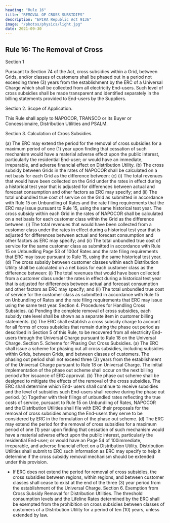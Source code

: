```yaml
---
heading: "Rule 16"
title: "REMOVAL OF CROSS SUBSIDIES"
description: "EPIRA Republic Act 9136"
image: "/photos/physics/light.jpg"
date: 2021-09-30
---
```



## Rule 16: The Removal of Cross

Section 1

Pursuant to Section 74 of the Act, cross subsidies within a Grid, between Grids, and/or classes of customers shall be phased out in a period not exceeding three (3) years from the establishment by the ERC of a Universal
Charge which shall be collected from all electricity End-users. Such level of
cross subsidies shall be made transparent and identified separately in the
billing statements provided to End-users by the Suppliers.

Section 2. Scope of Application.

This Rule shall apply to NAPOCOR, TRANSCO or its Buyer or Concessionaire, Distribution Utilities and PSALM.

Section 3. Calculation of Cross Subsidies.

(a) The ERC may extend the period for the removal of cross subsidies for
a maximum period of one (1) year upon finding that cessation of such
mechanism would have a material adverse effect upon the public
interest, particularly the residential End-user; or would have an
immediate, irreparable, and adverse financial effect on Distribution
Utility.
(b) The cross subsidy between Grids in the rates of NAPOCOR shall be
calculated on a net basis for each Grid as the difference between:
(c)
(i) The total revenues that would have been collected on the Grid
under the rates in effect during a historical test year that is
adjusted for differences between actual and forecast
consumption and other factors as ERC may specify; and
(ii) The total unbundled true cost of service on the Grid as
submitted in accordance with Rule 15 on Unbundling of Rates
and the rate filing requirements that the ERC may issue
pursuant to Rule 15, using the same historical test year.
The cross subsidy within each Grid in the rates of NAPOCOR shall be
calculated on a net basis for each customer class within the Grid as
the difference between:
(i) The total revenues that would have been collected from a
customer class under the rates in effect during a historical test
year that is adjusted for differences between actual and forecast
consumption and other factors as ERC may specify; and
(ii) The total unbundled true cost of service for the same customer
class as submitted in accordance with Rule 15 on Unbundling
Page 53 of 100of Rates and the rate filing requirements that ERC may issue
pursuant to Rule 15, using the same historical test year.
(d)
The cross subsidy between customer classes within each Distribution
Utility shall be calculated on a net basis for each customer class as
the difference between:
(i) The total revenues that would have been collected from a
customer class under the rates in effect during a historical test
year that is adjusted for differences between actual and forecast
consumption and other factors as ERC may specify; and
(ii) The total unbundled true cost of service for the customer class
as submitted in accordance with Rule 15 on Unbundling of
Rates and the rate filing requirements that ERC may issue
using the same test year.
Section 4. Procedures for Handling Cross Subsidies.
(a) Pending the complete removal of cross subsidies, each subsidy rate
level shall be shown as a separate item in customer billing
statements.
(b) The ERC shall establish a cross subsidy charge to account for all
forms of cross subsidies that remain during the phase out period as
described in Section 5 of this Rule, to be recovered from all electricity
End-users through the Universal Charge pursuant to Rule 18 on the
Universal Charge.
Section 5. Scheme for Phasing Out Cross Subsidies.
(a) The ERC shall issue a scheme for phasing out all cross subsidies,
including subsidies within Grids, between Grids, and between classes
of customers. The phasing out period shall not exceed three (3) years
from the establishment of the Universal Charge pursuant to Rule 18
on Universal Charge. The initial implementation of the phase out
scheme shall occur on the next billing period after issuance of ERC
approval.
(b) The phase out scheme shall be designed to mitigate the effects of the
removal of the cross subsidies. The ERC shall determine which End-
users shall continue to receive subsidies and the level of subsidies
such End-users shall receive during the phase out period.
(c) Together with their filings of unbundled rates reflecting the true costs
of service, pursuant to Rule 15 on Unbundling of Rates, NAPOCOR and the
Distribution Utilities shall file with ERC their proposals for the
removal of cross subsidies among the End-users they serve to be
considered by ERC in the formulation of the phase out scheme.
(d) The ERC may extend the period for the removal of cross subsidies for
a maximum period of one (1) year upon finding that cessation of such
mechanism would have a material adverse effect upon the public
interest, particularly the residential End-user; or would have an
Page 54 of 100immediate, irreparable, and adverse financial effect on a Distribution
Utility. Distribution Utilities shall submit to ERC such information as
ERC may specify to help it determine if the cross subsidy removal
mechanism should be extended under this provision.
- If ERC does not extend the period for removal of cross subsidies, the
cross subsidies between regions, within regions, and between
customer classes shall cease to exist at the end of the three (3) year
period from the establishment of the Universal Charge.
Section 6. Exemption from Cross Subsidy Removal for Distribution
Utilities.
The threshold consumption levels and the Lifeline Rates determined by the
ERC shall be exempted from the prohibition on cross subsidies between
classes of customers of a Distribution Utility for a period of ten (10) years,
unless extended by law.

